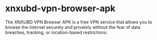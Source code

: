 # xnxubd-vpn-browser-apk
The XNXUBD VPN Browser APK is a free VPN service that allows you to browse the internet securely and privately without the fear of data breaches, tracking, or location-based restrictions. 
